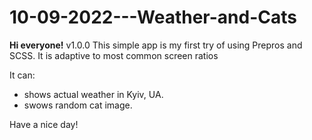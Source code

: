 # 10-09-2022---Weather-and-Cats
<b>Hi everyone!</b>
v1.0.0
This simple app is my first try of using Prepros and SCSS. It is adaptive to most common screen ratios

It can:
  - shows actual weather in Kyiv, UA.
  - swows random cat image.

Have a nice day!

